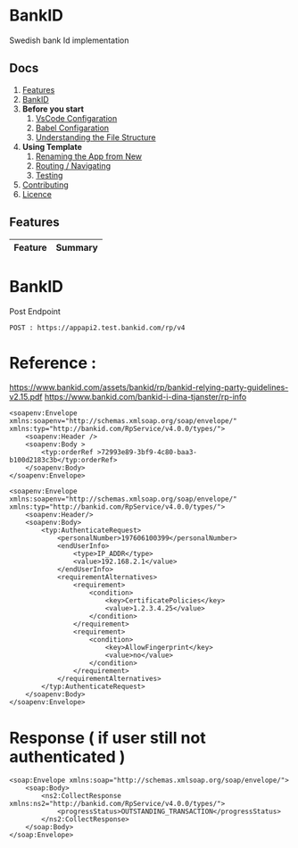 # BankID
Swedish bank Id implementation

## Docs

1. [Features](#features)
1. [BankID](#bankid)
1. **Before you start**
   1. [VsCode Configaration](/docs/vscode_config.md)
   1. [Babel Configaration](/docs/bable_config.md)
   1. [Understanding the File Structure](#understanding-the-file-structure)
1. **Using Template**
   1. [Renaming the App from New](/docs/renaming.md)
   1. [Routing / Navigating](/src/navigation/README.md)
   1. [Testing](/docs/testing.md)
1. [Contributing](/docs/contributing.md)
1. [Licence](LICENSE)


## Features

| Feature | Summary |
| --- | --- |

# BankID
Post Endpoint

`POST : https://appapi2.test.bankid.com/rp/v4`

# Reference : 
  https://www.bankid.com/assets/bankid/rp/bankid-relying-party-guidelines-v2.15.pdf
  https://www.bankid.com/bankid-i-dina-tjanster/rp-info
  
  
```
<soapenv:Envelope xmlns:soapenv="http://schemas.xmlsoap.org/soap/envelope/" xmlns:typ="http://bankid.com/RpService/v4.0.0/types/">
	<soapenv:Header />
	<soapenv:Body >
		<typ:orderRef >72993e89-3bf9-4c80-baa3-b100d2183c3b</typ:orderRef>
	</soapenv:Body>
</soapenv:Envelope>

<soapenv:Envelope xmlns:soapenv="http://schemas.xmlsoap.org/soap/envelope/" xmlns:typ="http://bankid.com/RpService/v4.0.0/types/">
	<soapenv:Header/>
	<soapenv:Body>
		<typ:AuthenticateRequest>
			<personalNumber>197606100399</personalNumber>
			<endUserInfo>
				<type>IP_ADDR</type>
				<value>192.168.2.1</value>
			</endUserInfo>
			<requirementAlternatives>
				<requirement>
					<condition>
						<key>CertificatePolicies</key>
						<value>1.2.3.4.25</value>
					</condition>
				</requirement>
				<requirement>
					<condition>
						<key>AllowFingerprint</key>
						<value>no</value>
					</condition>
				</requirement>
			</requirementAlternatives>
		</typ:AuthenticateRequest>
	</soapenv:Body>
</soapenv:Envelope>
```

# Response ( if user still not authenticated )

```
<soap:Envelope xmlns:soap="http://schemas.xmlsoap.org/soap/envelope/">
    <soap:Body>
        <ns2:CollectResponse xmlns:ns2="http://bankid.com/RpService/v4.0.0/types/">
            <progressStatus>OUTSTANDING_TRANSACTION</progressStatus>
        </ns2:CollectResponse>
    </soap:Body>
</soap:Envelope>
```
